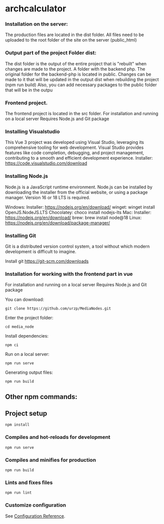 # archcalculator

### Installation on the server:

The production files are located in the dist folder.
All files need to be uploaded to the root folder of the site on the server (public_html)


### Output part of the project Folder dist:

The dist folder is the output of the entire project that is "rebuilt" when changes are made to the project.
A folder with the backend php. The original folder for the backend-php is located in public.
Changes can be made to it that will be updated in the output dist when rebuilding the project (npm run build)
Also, you can add necessary packages to the publiс folder that will be in the outpu

### Frontend project.

The frontend project is located in the src folder.
For installation and running on a local server
Requires Node.js and Git package  

### Installing Visualstudio

This Vue 3 project was developed using Visual Studio, leveraging its comprehensive tooling for web development. Visual Studio provides features like code completion, debugging, and project management, contributing to a smooth and efficient development experience.
Installer:  https://code.visualstudio.com/download

### Installing Node.js

Node.js is a JavaScript runtime environment. Node.js can be installed by downloading the installer from the official website, or using a package manager. Version 16 or 18 LTS is required.

Windows:
Installer: https://nodejs.org/en/download/
winget: winget install OpenJS.NodeJS.LTS
Chocolatey: choco install nodejs-lts
Mac:
Installer: https://nodejs.org/en/download/
brew: brew install node@18
Linux: https://nodejs.org/en/download/package-manager/

### Installing Git

Git is a distributed version control system, a tool without which modern development is difficult to imagine.

Install git
https://git-scm.com/downloads

### Installation for working with the frontend part in vue

For installation and running on a local server
Requires Node.js and Git package

You can download:
```
git clone https://github.com/urzp/MediaNodes.git
```

Enter the project folder:
```
cd media_node
```

Install dependencies:
```
npm ci
```

Run on a local server:
```
npm run serve
```

Generating output files:
```
npm run build
```



## Other npm commands:

## Project setup
```
npm install
```

### Compiles and hot-reloads for development
```
npm run serve
```

### Compiles and minifies for production
```
npm run build
```

### Lints and fixes files
```
npm run lint
```

### Customize configuration
See [Configuration Reference](https://cli.vuejs.org/config/).
